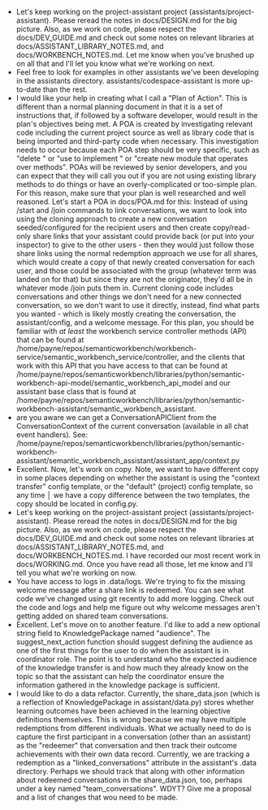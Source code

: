 - Let's keep working on the project-assistant project (assistants/project-assistant). Please reread the notes in docs/DESIGN.md for the big picture. Also, as we work on code, please respect the docs/DEV_GUIDE.md and check out some notes on relevant libraries at docs/ASSISTANT_LIBRARY_NOTES.md, and docs/WORKBENCH_NOTES.md. Let me know when you've brushed up on all that and I'll let you know what we're working on next.
- Feel free to look for examples in other assistants we've been developing in the assistants directory. assistants/codespace-assistant is more up-to-date than the rest.
- I would like your help in creating what I call a "Plan of Action". This is different than a normal planning document in that it is a set of instructions that, if followed by a software developer, would result in the plan's objectives being met. A POA is created by investigating relevant code including the current project source as well as library code that is being imported and third-party code when necessary. This investigation needs to occur because each POA step should be very specific, such as "delete <some file>" or "use <function in library> to implement <method>" or "create new module that operates over <library y> methods". POAs will be reviewed by senior developers, and you can expect that they will call you out if you are not using existing library methods to do things or have an overly-complicated or too-simple plan. For this reason, make sure that your plan is well researched and well reasoned. Let's start a POA in docs/POA.md for this: Instead of using /start and /join commands to link conversations, we want to look into using the cloning approach to create a new conversation seeded/configured for the recipient users and then create copy/read-only share links that your assistant could provide back (or put into your inspector) to give to the other users - then they would just follow those share links using the normal redemption approach we use for all shares, which would create a copy of that newly created conversation for each user, and those could be associated with the group (whatever term was landed on for that) but since they are not the originator, they'd all be in whatever mode /join puts them in. Current cloning code includes conversations and other things we don't need for a new connected conversation, so we don't want to use it directly, instead, find what parts you wanted - which is likely mostly creating the conversation, the assistant/config, and a welcome message. For this plan, you should be familiar with _at least_ the workbench service controller methods (API) that can be found at /home/payne/repos/semanticworkbench/workbench-service/semantic_workbench_service/controller, and the clients that work with this API that you have access to that can be found at /home/payne/repos/semanticworkbench/libraries/python/semantic-workbench-api-model/semantic_workbench_api_model and our assistant base class that is found at /home/payne/repos/semanticworkbench/libraries/python/semantic-workbench-assistant/semantic_workbench_assistant.
- are you aware we can get a ConversationAPIClient from the ConversationContext of the current conversation (available in all chat event handlers). See:
  /home/payne/repos/semanticworkbench/libraries/python/semantic-workbench-assistant/semantic_workbench_assistant/assistant_app/context.py
- Excellent. Now, let's work on copy. Note, we want to have different copy in some places depending on whether the assistant is using the "context transfer" config template, or the "default" (project) config template, so any time
│   we have a copy difference between the two templates, the copy should be located in config.py.
- Let's keep working on the project-assistant project (assistants/project-assistant). Please reread the notes in docs/DESIGN.md for the big picture. Also, as we work on code, please respect the docs/DEV_GUIDE.md and check out some notes on relevant libraries at docs/ASSISTANT_LIBRARY_NOTES.md, and docs/WORKBENCH_NOTES.md. I have recorded our most recent work in docs/WORKING.md. Once you have read all those, let me know and I'll tell you what we're working on now.
- You have access to logs in .data/logs. We're trying to fix the missing welcome message after a share link is redeemed. You can see what code we've changed using git recently to add more logging. Check out the code and logs and help me figure out why welcome messages aren't getting added on shared team conversations.
- Excellent. Let's move on to another feature. I'd like to add a new optional string field to KnowledgePackage named "audience". The suggest_next_action function should suggest defining the audience as one of
  the first things for the user to do when the assistant is in coordinator role. The point is to understand who the expected audience of the knowledge transfer is and how much they already know on the topic so
  that the assistant can help the coordinator ensure the information gathered in the knowledge package is sufficient.
- I would like to do a data refactor. Currently, the share_data.json (which is a reflection of KnowledgePackage in assistant/data.py) stores whether learning outcomes have been achieved in the learning objective definitions themselves. This is wrong because we may have multiple redemptions from different individuals. What we actually need to do is capture the first participant in a conversation (other than an assistant) as the "redeemer" that conversation and then track their outcome achievements with their own data record. Currently, we are tracking a redemption as a "linked_conversations" attribute in the assistant's .data directory. Perhaps we should track that along with other information about redeemed conversations in the share_data.json, too, perhaps under a key named "team_conversations". WDYT? Give me a proposal and a list of changes that wou need to be made.

